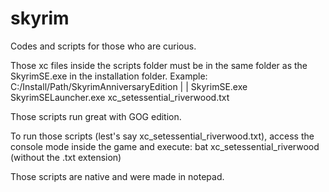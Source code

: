 # skyrim
Codes and scripts for those who are curious.

Those xc files inside the scripts folder must be in the same folder as the SkyrimSE.exe in the installation folder.
Example:
C:/Install/Path/SkyrimAnniversaryEdition
			|
			|
			SkyrimSE.exe
			SkyrimSELauncher.exe
			xc_setessential_riverwood.txt

Those scripts run great with GOG edition.

To run those scripts (lest's say xc_setessential_riverwood.txt), access the console mode inside the game and execute:
bat xc_setessential_riverwood (without the .txt extension)

Those scripts are native and were made in notepad.
